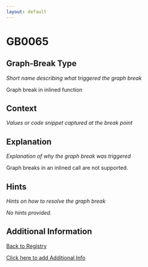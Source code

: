 ```yaml
---
layout: default
---
```

# GB0065

## Graph-Break Type
*Short name describing what triggered the graph break*

Graph break in inlined function

## Context
*Values or code snippet captured at the break point*



## Explanation
*Explanation of why the graph break was triggered*

Graph breaks in an inlined call are not supported.

## Hints
*Hints on how to resolve the graph break*

*No hints provided.*


## Additional Information

<!-- ADDITIONAL INFORMATION START - Add custom information below this line -->

<!-- ADDITIONAL INFORMATION END -->

[Back to Registry](../index.html)

[Click here to add Additional Info](https://github.com/pytorch-labs/compile-graph-break-site/edit/main/docs/gb/gb0065.md)
